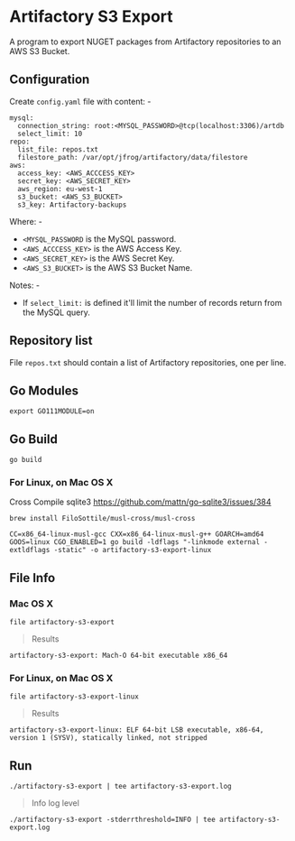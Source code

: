 
# Artifactory S3 Export

A program to export NUGET packages from Artifactory repositories to an AWS S3 Bucket.

## Configuration

Create ```config.yaml``` file with content: -

~~~
mysql:
  connection_string: root:<MYSQL_PASSWORD>@tcp(localhost:3306)/artdb
  select_limit: 10
repo:
  list_file: repos.txt
  filestore_path: /var/opt/jfrog/artifactory/data/filestore
aws:
  access_key: <AWS_ACCCESS_KEY>
  secret_key: <AWS_SECRET_KEY>
  aws_region: eu-west-1
  s3_bucket: <AWS_S3_BUCKET>
  s3_key: Artifactory-backups

~~~

Where: -

- ```<MYSQL_PASSWORD``` is the MySQL password.
- ```<AWS_ACCCESS_KEY>``` is the AWS Access Key.
- ```<AWS_SECRET_KEY>``` is the AWS Secret Key.
- ```<AWS_S3_BUCKET>``` is the AWS S3 Bucket Name.

Notes: -

- If ```select_limit:``` is defined it'll limit the number of records return from the MySQL query.

## Repository list

File ```repos.txt``` should contain a list of Artifactory repositories, one per line.

## Go Modules

~~~
export GO111MODULE=on
~~~

## Go Build

~~~
go build
~~~

### For Linux, on Mac OS X

Cross Compile sqlite3 <https://github.com/mattn/go-sqlite3/issues/384>

~~~
brew install FiloSottile/musl-cross/musl-cross
~~~

~~~
CC=x86_64-linux-musl-gcc CXX=x86_64-linux-musl-g++ GOARCH=amd64 GOOS=linux CGO_ENABLED=1 go build -ldflags "-linkmode external -extldflags -static" -o artifactory-s3-export-linux
~~~

## File Info

### Mac OS X

~~~
file artifactory-s3-export
~~~

> Results

~~~
artifactory-s3-export: Mach-O 64-bit executable x86_64
~~~

### For Linux, on Mac OS X

~~~
file artifactory-s3-export-linux
~~~

> Results

~~~
artifactory-s3-export-linux: ELF 64-bit LSB executable, x86-64, version 1 (SYSV), statically linked, not stripped
~~~

## Run

~~~
./artifactory-s3-export | tee artifactory-s3-export.log
~~~

> Info log level

~~~
./artifactory-s3-export -stderrthreshold=INFO | tee artifactory-s3-export.log
~~~
